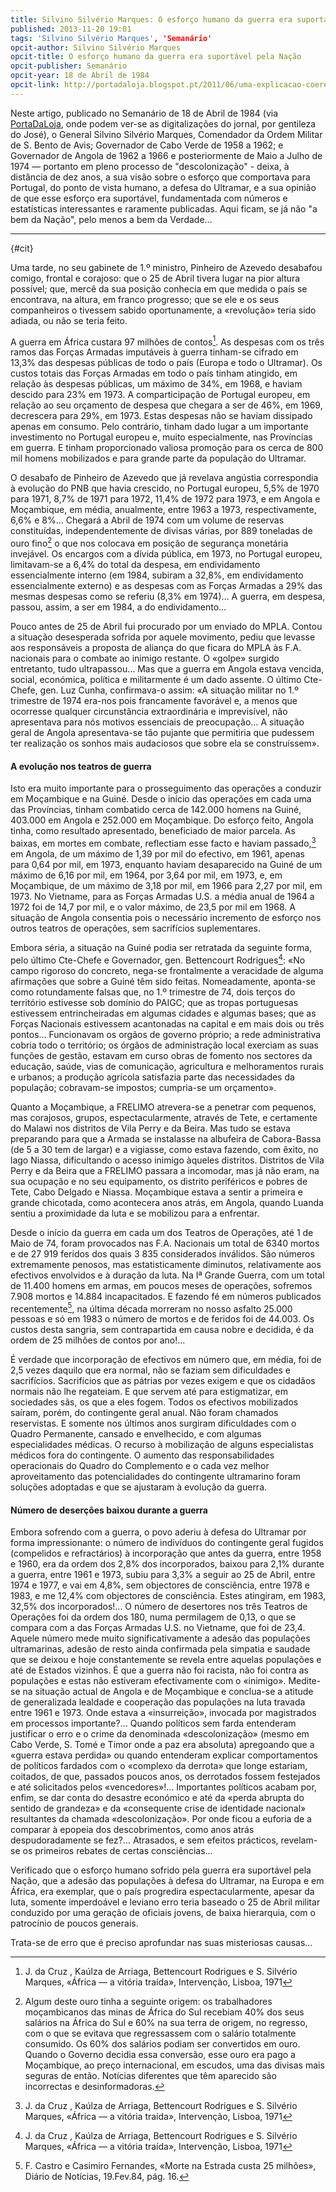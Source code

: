 ```yaml
---
title: Silvino Silvério Marques: O esforço humano da guerra era suportável pela Nação
published: 2013-11-20 19:01
tags: 'Silvino Silvério Marques', 'Semanário'
opcit-author: Silvino Silvério Marques
opcit-title: O esforço humano da guerra era suportável pela Nação
opcit-publisher: Semanário
opcit-year: 18 de Abril de 1984
opcit-link: http://portadaloja.blogspot.pt/2011/06/uma-explicacao-coerente-para-1974-e-o.html
---
```


Neste artigo, publicado no Semanário de 18 de Abril de 1984 (via [PortaDaLoja][1], onde podem ver-se as digitalizações
do jornal, por gentileza do José), o General Silvino Silvério Marques, Comendador da Ordem Militar de S. Bento de Avis;
Governador de Cabo Verde de 1958 a 1962; e Governador de Angola de 1962 a 1966 e posteriormente de Maio a Julho de
1974 — portanto em pleno processo de "descolonização" - deixa, à distância de dez anos, a sua visão sobre o esforço que
comportava para Portugal, do ponto de vista humano, a defesa do Ultramar, e a sua opinião de que esse esforço era
suportável, fundamentada com números e estatísticas interessantes e raramente publicadas. Aqui ficam, se já não "a bem
da Nação", pelo menos a bem da Verdade…

[1]: http://portadaloja.blogspot.pt/2011/06/uma-explicacao-coerente-para-1974-e-o.html

---
{#cit}

Uma tarde, no seu gabinete de 1.º ministro, Pinheiro de Azevedo desabafou comigo, frontal e corajoso: que o 25 de Abril
tivera lugar na pior altura possível; que, mercê da sua posição conhecia em que medida o país se encontrava, na altura,
em franco progresso; que se ele e os seus companheiros o tivessem sabido oportunamente, a «revolução» teria sido adiada,
ou não se teria feito.

A guerra em África custara 97 milhões de contos[^1]. As despesas com os três ramos das Forças Armadas imputáveis à
guerra tinham-se cifrado em 13,3% das despesas públicas de todo o país (Europa e todo o Ultramar). Os custos totais das
Forças Armadas em todo o país tinham atingido, em relação às despesas públicas, um máximo de 34%, em 1968, e haviam
descido para 23% em 1973. A comparticipação de Portugal europeu, em relação ao seu orçamento de despesa que chegara a
ser de 46%, em 1969, decrescera para 29%, em 1973. Estas despesas não se haviam dissipado apenas em consumo. Pelo
contrário, tinham dado lugar a um importante investimento no Portugal europeu e, muito especialmente, nas Províncias em
guerra. E tinham proporcionado valiosa promoção para os cerca de 800 mil homens mobilizados e para grande parte da
população do Ultramar.

O desabafo de Pinheiro de Azevedo que já revelava angústia correspondia à evolução do PNB que havia crescido, no
Portugal europeu, 5,5% de 1970 para 1971, 8,7% de 1971 para 1972, 11,4% de 1972 para 1973, e em Angola e Moçambique, em
média, anualmente, entre 1963 a 1973, respectivamente, 6,6% e 8%… Chegará a Abril de 1974 com um volume de reservas
constituídas, independentemente de divisas várias, por 889 toneladas de ouro fino[^2] o que nos colocava em posição de
segurança monetária invejável. Os encargos com a dívida pública, em 1973, no Portugal europeu, limitavam-se a 6,4% do
total da despesa, em endividamento essencialmente interno (em 1984, subiram a 32,8%, em endividamento essencialmente
externo) e as despesas com as Forças Armadas a 29% das mesmas despesas como se referiu (8,3% em 1974)… A guerra, em
despesa, passou, assim, a ser em 1984, a do endividamento…

Pouco antes de 25 de Abril fui procurado por um enviado do MPLA. Contou a situação desesperada sofrida por aquele
movimento, pediu que levasse aos responsáveis a proposta de aliança do que ficara do MPLA às F.A. nacionais para o
combate ao inimigo restante. O «golpe» surgido entretanto, tudo ultrapassou… Mas que a guerra em Angola estava vencida,
social, económica, política e militarmente é um dado assente. O último Cte-Chefe, gen. Luz Cunha, confirmava-o assim: «A
situação militar no 1.º trimestre de 1974 era-nos pois francamente favorável e, a menos que ocorresse qualquer
circunstância extraordinária e imprevisível, não apresentava para nós motivos essenciais de preocupação… A situação
geral de Angola apresentava-se tão pujante que permitiria que pudessem ter realização os sonhos mais audaciosos que
sobre ela se construíssem».

#### A evolução nos teatros de guerra

Isto era muito importante para o prosseguimento das operações a conduzir em Moçambique e na Guiné. Desde o início das
operações em cada uma das Províncias, tinham combatido cerca de 142.000 homens na Guiné, 403.000 em Angola e 252.000 em
Moçambique. Do esforço feito, Angola tinha, como resultado apresentado, beneficiado de maior parcela. As baixas, em
mortes em combate, reflectiam esse facto e haviam passado,[^1] em Angola, de um máximo de 1,39 por mil do efectivo, em
1961, apenas para 0,64 por mil, em 1973, enquanto haviam desaparecido na Guiné de um máximo de 6,16 por mil, em 1964,
por 3,64 por mil, em 1973, e, em Moçambique, de um máximo de 3,18 por mil, em 1966 para 2,27 por mil, em 1973. No
Vietname, para as Forças Armadas U.S. a média anual de 1964 a 1972 foi de 14,7 por mil, e o valor máximo, de 23,5 por
mil em 1968. A situação de Angola consentia pois o necessário incremento de esforço nos outros teatros de operações, sem
sacrifícios suplementares.

Embora séria, a situação na Guiné podia ser retratada da seguinte forma, pelo último Cte-Chefe e Governador, gen.
Bettencourt Rodrigues[^1]: «No campo rigoroso do concreto, nega-se frontalmente a veracidade de alguma afirmações que
sobre a Guiné têm sido feitas. Nomeadamente, aponta-se como rotundamente falsas que, no 1.º trimestre de 74, dois terços
do território estivesse sob domínio do PAIGC; que as tropas portuguesas estivessem entrincheiradas em algumas cidades e
algumas bases; que as Forças Nacionais estivessem acantonadas na capital e em mais dois ou três pontos… Funcionavam os
orgãos de governo próprio; a rede administrativa cobria todo o território; os órgãos de administração local exerciam as
suas funções de gestão, estavam em curso obras de fomento nos sectores da educação, saúde, vias de comunicação,
agricultura e melhoramentos rurais e urbanos; a produção agrícola satisfazia parte das necessidades da população;
cobravam-se impostos; cumpria-se um orçamento».

Quanto a Moçambique, a FRELIMO atrevera-se a penetrar com pequenos, mas corajosos, grupos, espectacularmente, através
de Tete, e certamente do Malawi nos distritos de Vila Perry e da Beira. Mas tudo se estava preparando para que a Armada
se instalasse na albufeira de Cabora-Bassa (de 5 a 30 tem de largar) e a vigiasse, como estava fazendo, com êxito, no
lago Niassa, dificultando o acesso inimigo àqueles distritos. Distritos de Vila Perry e da Beira que a FRELIMO passara a
incomodar, mas já não eram, na sua ocupação e no seu equipamento, os distrito periféricos e pobres de Tete, Cabo Delgado
e Niassa. Moçambique estava a sentir a primeira e grande chicotada, como acontecera anos atrás, em Angola, quando Luanda
sentiu a proximidade da luta e se mobilizou para a enfrentar.

Desde o início da guerra em cada um dos Teatros de Operações, até 1 de Maio de 74, foram provocados nas F.A. Nacionais
um total de 6340 mortos e de 27 919 feridos dos quais 3 835 considerados inválidos. São números extremamente penosos, mas
estatisticamente diminutos, relativamente aos efectivos envolvidos e à duração da luta. Na Iª Grande Guerra, com um
total de 11.400 homens em armas, em poucos meses de operações, sofremos 7.908 mortos e 14.884 incapacitados. E fazendo
fé em números publicados recentemente[^3], na última década morreram no nosso asfalto 25.000 pessoas e só em 1983 o
número de mortos e de feridos foi de 44.003. Os custos desta sangria, sem contrapartida em causa nobre e decidida, é da
ordem de 25 milhões de contos por ano!…

É verdade que incorporação de efectivos em número que, em média, foi de 2,5 vezes daquilo que era normal, não se
faziam sem dificuldades e sacrifícios. Sacrifícios que as pátrias por vezes exigem e que os cidadãos normais não lhe
regateiam. E que servem até para estigmatizar, em sociedades sãs, os que a eles fogem. Todos os efectivos mobilizados
saíram, porém, do contingente geral anual. Não foram chamados reservistas. E somente nos últimos anos surgiram
dificuldades com o Quadro Permanente, cansado e envelhecido, e com algumas especialidades médicas. O recurso à
mobilização de alguns especialistas médicos fora do contingente. O aumento das responsabilidades operacionais do Quadro
do Complemento e o cada vez melhor aproveitamento das potencialidades do contingente ultramarino foram soluções
adoptadas e que se ajustaram à evolução da guerra.

#### Número de deserções baixou durante a guerra

Embora sofrendo com a guerra, o povo aderiu à defesa do Ultramar por forma impressionante: o número de indivíduos do
contingente geral fugidos (compelidos e refractários) à incorporação que antes da guerra, entre 1958 e 1960, era da
ordem dos 2,8% dos incorporados, baixou para 2,1% durante a guerra, entre 1961 e 1973, subiu para 3,3% a seguir ao 25 de
Abril, entre 1974 e 1977, e vai em 4,8%, sem objectores de consciência, entre 1978 e 1983, e me 12,4% com objectores de
consciência. Estes atingiram, em 1983, 32,5% dos incorporados!… O número de desertores nos três Teatros de Operações foi
da ordem dos 180, numa permilagem de 0,13, o que se compara com a das Forças Armadas U.S. no Vietname, que foi de 23,4.
Aquele número mede muito significativamente a adesão das populações ultramarinas, adesão de resto ainda confirmada pela
simpatia e saudade que se deixou e hoje constantemente se revela entre aquelas populações e até de Estados vizinhos. É
que a guerra não foi racista, não foi contra as populações e estas não estiveram efectivamente com o «inimigo».
Medite-se na situação actual de Angola e de Moçambique e conclua-se a atitude de generalizada lealdade e cooperação das
populações na luta travada entre 1961 e 1973. Onde estava a «insurreição», invocada por magistrados em processos
importante?… Quando políticos sem farda entenderam justificar o erro e o crime da denominada «descolonização» (mesmo em
Cabo Verde, S. Tomé e Timor onde a paz era absoluta) apregoando que a «guerra estava perdida» ou quando entenderam
explicar comportamentos de políticos fardados com o «complexo da derrota» que longe estariam, coitados, de que, passados
poucos anos, os derrotados fossem festejados e até solicitados pelos «vencedores»!… Importantes políticos acabam por,
enfim, se dar conta do desastre económico e até da «perda abrupta do sentido de grandeza» e da «consequente crise de
identidade nacional» resultantes da chamada «descolonização». Por onde ficou a euforia de a comparar à epopeia dos
descobrimentos, como anos atrás despudoradamente se fez?… Atrasados, e sem efeitos prácticos, revelam-se os primeiros
rebates de certas consciências…

Verificado que o esforço humano sofrido pela guerra era suportável pela Nação, que a adesão das populações à defesa do
Ultramar, na Europa e em África, era exemplar, que o país progredira espectacularmente, apesar da luta, somente
imperdoável e leviano erro teria baseado o 25 de Abril militar conduzido por uma geração de oficiais jovens, de baixa
hierarquia, com o patrocínio de poucos generais.

Trata-se de erro que é preciso aprofundar nas suas misteriosas causas…


[^1]: J. da Cruz , Kaúlza de Arriaga, Bettencourt Rodrigues e S. Silvério Marques, «África — a vitória traída», Intervenção, Lisboa, 1971

[^2]: Algum deste ouro tinha a seguinte origem: os trabalhadores moçambicanos das minas de África do Sul recebiam 40%
dos seus salários na África do Sul e 60% na sua terra de origem, no regresso, com o que se evitava que regressassem com
o salário totalmente consumido. Os 60% dos salários podiam ser convertidos em ouro. Quando o Governo decidia essa
conversão, esse ouro era pago a Moçambique, ao preço internacional, em escudos, uma das divisas mais seguras de então.
Notícias diferentes que têm aparecido são incorrectas e desinformadoras.

[^3]: F. Castro e Casimiro Fernandes, «Morte na Estrada custa 25 milhões», Diário de Notícias, 19.Fev.84, pág. 16.
